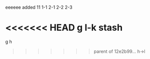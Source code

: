eeeeee
added 11
1-1
2-1
2-2
2-3

<<<<<<< HEAD
g l-k
stash
=======
g h
>>>>>>> parent of 12e2b99... h->l
